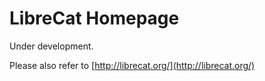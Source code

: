 # LibreCat Homepage

Under development. 

Please also refer to [http://librecat.org/](http://librecat.org/)
